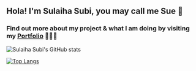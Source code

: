 ## Hola! I'm Sulaiha Subi, you may call me Sue 👋
### Find out more about my project & what I am doing by visiting my <a href="https://sulaihasubi.github.io">Portfolio</a> 👩🏻‍💻


<!--
**sulaihasubi/sulaihasubi** is a ✨ _special_ ✨ repository because its `README.md` (this file) appears on your GitHub profile.
-->

<!-- [![Sulaiha Subi's wakatime stats](https://github-readme-stats.vercel.app/api/wakatime?username=sulaihasubi)](https://github.com/sulaihasubi/github-readme-stats) -->

![Sulaiha Subi's GitHub stats](https://github-readme-stats.vercel.app/api?username=sulaihasubi&show_icons=true)

[![Top Langs](https://github-readme-stats.vercel.app/api/top-langs/?username=sulaihasubi&langs_count=8)](https://github.com/sulaihasubi/github-readme-stats)


<!-- <a href="https://github.com/sulaihasubi/github-readme-stats">
  <img align="center" src="https://github-readme-stats.vercel.app/api/top-langs/?username=sulaihasubi&layout=compact" />
</a>
<a href="https://github.com/sulaihasubi/github-readme-stats">
  <img align="center" src="https://github-readme-stats.vercel.app/api?username=sulaihasubi&show_icons=true" /> -->
</a>



<!-- <div id="over" style="position:absolute; width:200%; height:100%">
<img src = "https://github-readme-stats.vercel.app/api?username=sulaihasubi&&show_icons=true&title_color=ffffff&icon_color=ffdb58&text_color=daf7dc&bg_color=151515">
</div> -->
